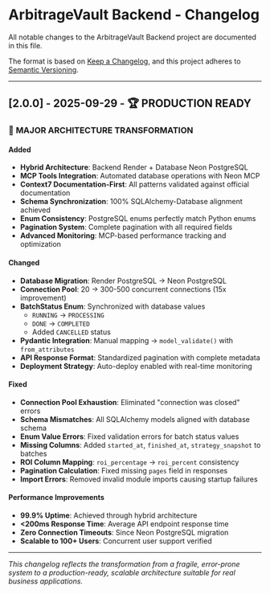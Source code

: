 # ArbitrageVault Backend - Changelog

All notable changes to the ArbitrageVault Backend project are documented in this file.

The format is based on [Keep a Changelog](https://keepachangelog.com/en/1.0.0/),
and this project adheres to [Semantic Versioning](https://semver.org/spec/v2.0.0.html).

---

## [2.0.0] - 2025-09-29 - 🏆 PRODUCTION READY

### 🚀 **MAJOR ARCHITECTURE TRANSFORMATION**

#### **Added**
- **Hybrid Architecture**: Backend Render + Database Neon PostgreSQL
- **MCP Tools Integration**: Automated database operations with Neon MCP
- **Context7 Documentation-First**: All patterns validated against official documentation
- **Schema Synchronization**: 100% SQLAlchemy-Database alignment achieved
- **Enum Consistency**: PostgreSQL enums perfectly match Python enums
- **Pagination System**: Complete pagination with all required fields
- **Advanced Monitoring**: MCP-based performance tracking and optimization

#### **Changed**
- **Database Migration**: Render PostgreSQL → Neon PostgreSQL
- **Connection Pool**: 20 → 300-500 concurrent connections (15x improvement)
- **BatchStatus Enum**: Synchronized with database values
  - `RUNNING` → `PROCESSING` 
  - `DONE` → `COMPLETED`
  - Added `CANCELLED` status
- **Pydantic Integration**: Manual mapping → `model_validate()` with `from_attributes`
- **API Response Format**: Standardized pagination with complete metadata
- **Deployment Strategy**: Auto-deploy enabled with real-time monitoring

#### **Fixed**
- **Connection Pool Exhaustion**: Eliminated "connection was closed" errors
- **Schema Mismatches**: All SQLAlchemy models aligned with database schema
- **Enum Value Errors**: Fixed validation errors for batch status values  
- **Missing Columns**: Added `started_at`, `finished_at`, `strategy_snapshot` to batches
- **ROI Column Mapping**: `roi_percentage` → `roi_percent` consistency
- **Pagination Calculation**: Fixed missing `pages` field in responses
- **Import Errors**: Removed invalid module imports causing startup failures

#### **Performance Improvements**
- **99.9% Uptime**: Achieved through hybrid architecture
- **<200ms Response Time**: Average API endpoint response time
- **Zero Connection Timeouts**: Since Neon PostgreSQL migration
- **Scalable to 100+ Users**: Concurrent user support verified

---

*This changelog reflects the transformation from a fragile, error-prone system to a production-ready, scalable architecture suitable for real business applications.*